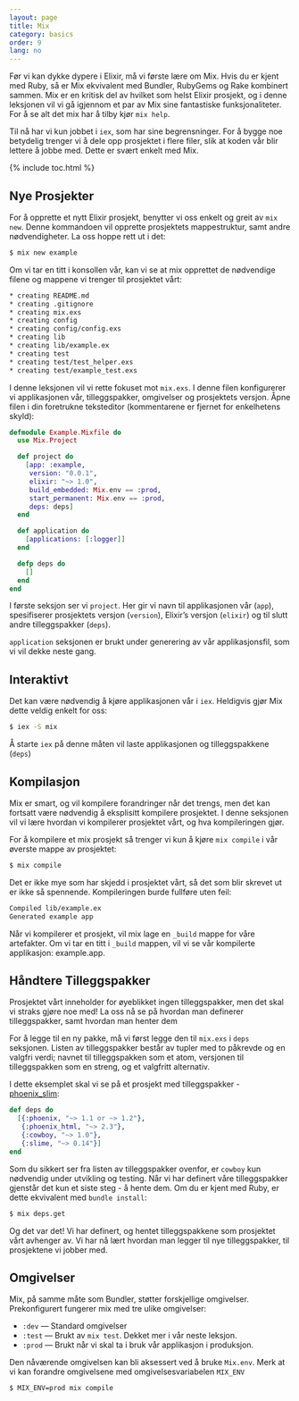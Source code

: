 ```yaml
---
layout: page
title: Mix
category: basics
order: 9
lang: no
---
```


Før vi kan dykke dypere i Elixir, må vi første lære om Mix. Hvis du er kjent med Ruby, så er Mix ekvivalent med Bundler, RubyGems og Rake kombinert sammen. Mix er en kritisk del av hvilket som helst Elixir prosjekt, og i denne leksjonen vil vi gå igjennom et par av Mix sine fantastiske funksjonaliteter. For å se alt det mix har å tilby kjør `mix help`.

Til nå har vi kun jobbet i `iex`, som har sine begrensninger. For å bygge noe betydelig trenger vi å dele opp prosjektet i flere filer, slik at koden vår blir lettere å jobbe med. Dette er svært enkelt med Mix.

{% include toc.html %}

## Nye Prosjekter

For å opprette et nytt Elixir prosjekt, benytter vi oss enkelt og greit av `mix new`. Denne kommandoen vil opprette prosjektets mappestruktur, samt andre nødvendigheter. La oss hoppe rett ut i det:

```bash
$ mix new example
```
Om vi tar en titt i konsollen vår, kan vi se at mix opprettet de nødvendige filene og mappene vi trenger til prosjektet vårt:

```bash
* creating README.md
* creating .gitignore
* creating mix.exs
* creating config
* creating config/config.exs
* creating lib
* creating lib/example.ex
* creating test
* creating test/test_helper.exs
* creating test/example_test.exs
```

I denne leksjonen vil vi rette fokuset mot `mix.exs`. I denne filen konfigurerer vi applikasjonen vår, tilleggspakker, omgivelser og prosjektets versjon. Åpne filen i din foretrukne teksteditor (kommentarene er fjernet for enkelhetens skyld):

```elixir
defmodule Example.Mixfile do
  use Mix.Project

  def project do
    [app: :example,
     version: "0.0.1",
     elixir: "~> 1.0",
     build_embedded: Mix.env == :prod,
     start_permanent: Mix.env == :prod,
     deps: deps]
  end

  def application do
    [applications: [:logger]]
  end

  defp deps do
    []
  end
end
```
I første seksjon ser vi `project`. Her gir vi navn til applikasjonen vår (`app`), spesifiserer prosjektets versjon (`version`), Elixir’s versjon (`elixir`) og til slutt andre tilleggspakker (`deps`).

`application` seksjonen er brukt under generering av vår applikasjonsfil, som vi vil dekke neste gang.

## Interaktivt

Det kan være nødvendig å kjøre applikasjonen vår i `iex`. Heldigvis gjør Mix dette veldig enkelt for oss:

```bash
$ iex -S mix
```

Å starte `iex` på denne måten vil laste applikasjonen og tilleggspakkene (`deps`)

## Kompilasjon

Mix er smart, og vil kompilere forandringer når det trengs, men det kan fortsatt være nødvendig å eksplisitt kompilere prosjektet. I denne seksjonen vil vi lære hvordan vi kompilerer prosjektet vårt, og hva kompileringen gjør.

For å kompilere et mix prosjekt så trenger vi kun å kjøre `mix compile` i vår øverste mappe av prosjektet:

```bash
$ mix compile
```
Det er ikke mye som har skjedd i prosjektet vårt, så det som blir skrevet ut er ikke så spennende. Kompileringen burde fullføre uten feil:

```bash
Compiled lib/example.ex
Generated example app
```
Når vi kompilerer et prosjekt, vil mix lage en `_build` mappe for våre artefakter. Om vi tar en titt i `_build` mappen, vil vi se vår kompilerte applikasjon: example.app.

## Håndtere Tilleggspakker

Prosjektet vårt inneholder for øyeblikket ingen tilleggspakker, men det skal vi straks gjøre noe med! La oss nå se på hvordan man definerer tilleggspakker, samt hvordan man henter dem

For å legge til en ny pakke, må vi først legge den til `mix.exs` i `deps` seksjonen. Listen av tilleggspakker består av tupler med to påkrevde og en valgfri verdi; navnet til tilleggspakken som et atom, versjonen til tilleggspakken som en streng, og et valgfritt alternativ.

I dette eksemplet skal vi se på et prosjekt med tilleggspakker - [phoenix_slim](https://github.com/doomspork/phoenix_slim):

```elixir
def deps do
  [{:phoenix, "~> 1.1 or ~> 1.2"},
   {:phoenix_html, "~> 2.3"},
   {:cowboy, "~> 1.0"},
   {:slime, "~> 0.14"}]
end
```
Som du sikkert ser fra listen av tilleggspakker ovenfor, er `cowboy` kun nødvendig under utvikling og testing. Når vi har definert våre tilleggspakker gjenstår det kun et siste steg - å hente dem. Om du er kjent med Ruby, er dette ekvivalent med `bundle install`:

```bash
$ mix deps.get
```
Og det var det! Vi har definert, og hentet tilleggspakkene som prosjektet vårt avhenger av. Vi har nå lært hvordan man legger til nye tilleggspakker, til prosjektene vi jobber med.

## Omgivelser
Mix, på samme måte som Bundler, støtter forskjellige omgivelser. Prekonfigurert fungerer mix med tre ulike omgivelser:

+ `:dev` — Standard omgivelser
+ `:test` — Brukt av `mix test`. Dekket mer i vår neste leksjon.
+ `:prod` — Brukt når vi skal ta i bruk vår applikasjon i produksjon.

Den nåværende omgivelsen kan bli aksessert ved å bruke `Mix.env`. Merk at vi kan forandre omgivelsene med omgivelsesvariabelen `MIX_ENV`

```bash
$ MIX_ENV=prod mix compile
```
